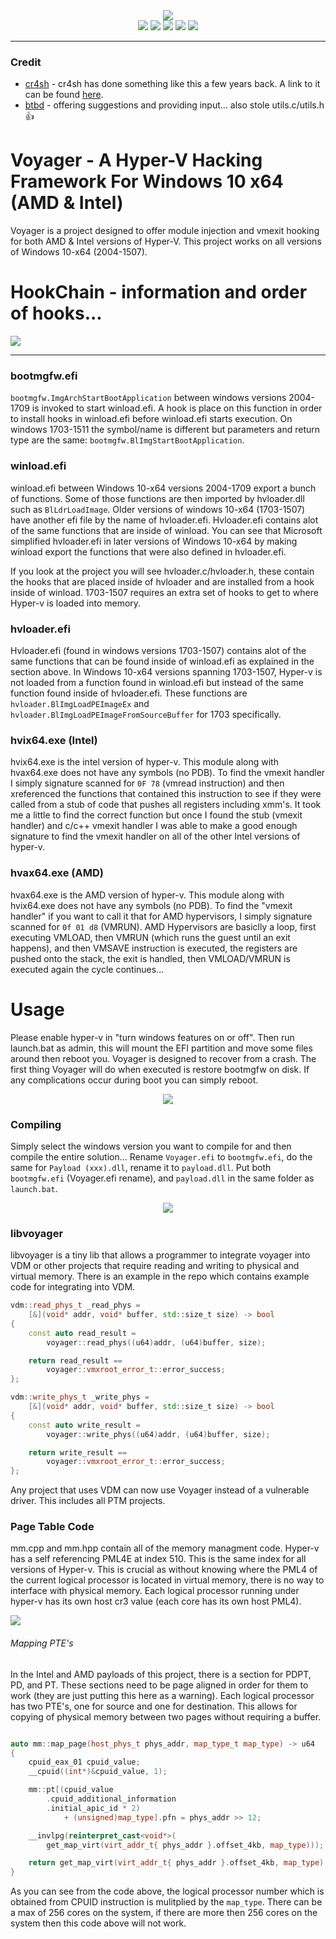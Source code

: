 <div align="center">
    <div>
        <img src="https://githacks.org/xerox/voyager/-/raw/bc07837aae126ed06130f7524e3f8464d2b3ca13/img/unknown.png"/>
    </div>
    <img src="https://githacks.org/xerox/voyager/-/raw/master/img/amd_badge.svg"/>
    <img src="https://githacks.org/xerox/voyager/-/raw/master/img/Intel-supported-green.svg"/>
    <img src="https://githacks.org/xerox/voyager/-/raw/master/img/2004--1507-supported-green.svg"/>
    <img src="https://githacks.org/xerox/voyager/-/raw/10f786da01b35d23de7abfcfecd6e54ed1efca0f/img/Secure%20Boot-Unsupported-red.svg"/>
    <img src="https://githacks.org/xerox/voyager/-/raw/master/img/Legacy_BIOS-Unsupported-red.svg"/>
</div>

***

### Credit

* [cr4sh](https://blog.cr4.sh/) - cr4sh has done something like this a few years back. A link to it can be found [here](https://github.com/Cr4sh/s6_pcie_microblaze/tree/master/python/payloads/DmaBackdoorHv).
* [btbd](https://github.com/btbd) - offering suggestions and providing input... also stole utils.c/utils.h :thumbsup:

# Voyager - A Hyper-V Hacking Framework For Windows 10 x64 (AMD & Intel)

Voyager is a project designed to offer module injection and vmexit hooking for both AMD & Intel versions of Hyper-V. 
This project works on all versions of Windows 10-x64 (2004-1507).

# HookChain - information and order of hooks...

<img src="https://githacks.org/xerox/voyager/-/raw/f5b9071bd896691a13466f0bd363bd16ee33e41b/img/hookchain.png"/>

***

### bootmgfw.efi

`bootmgfw.ImgArchStartBootApplication` between windows versions 2004-1709 is invoked to start winload.efi. A hook is place on this function in order to install hooks in winload.efi before
winload.efi starts execution. On windows 1703-1511 the symbol/name is different but parameters and return type are the same: `bootmgfw.BlImgStartBootApplication`.

### winload.efi

winload.efi between Windows 10-x64 versions 2004-1709 export a bunch of functions. Some of those functions are then imported by hvloader.dll such as `BlLdrLoadImage`. 
Older versions of windows 10-x64 (1703-1507) have another efi file by the name of hvloader.efi. Hvloader.efi contains alot of the same functions that are inside of winload. 
You can see that Microsoft simplified hvloader.efi in later versions of Windows 10-x64 by making winload export the functions that were also defined in hvloader.efi.

If you look at the project you will see hvloader.c/hvloader.h, these contain the hooks that are placed inside of hvloader and are installed from a hook inside of winload. 1703-1507
requires an extra set of hooks to get to where Hyper-v is loaded into memory.

### hvloader.efi

Hvloader.efi (found in windows versions 1703-1507) contains alot of the same functions that can be found inside of winload.efi as explained in the section above. In Windows 10-x64 versions spanning 1703-1507, 
Hyper-v is not loaded from a function found in winload.efi but instead of the same function found inside of hvloader.efi. These functions are `hvloader.BlImgLoadPEImageEx` 
and `hvloader.BlImgLoadPEImageFromSourceBuffer` for 1703 specifically.

### hvix64.exe (Intel)

hvix64.exe is the intel version of hyper-v. This module along with hvax64.exe does not have any symbols (no PDB). To find the vmexit handler I simply signature scanned for `0F 78` (vmread instruction)
and then xreferenced the functions that contained this instruction to see if they were called from a stub of code that pushes all registers including xmm's. It took me a little to find the correct
function but once I found the stub (vmexit handler) and c/c++ vmexit handler I was able to make a good enough signature to find the vmexit handler on all of the other Intel
versions of hyper-v.

### hvax64.exe (AMD)

hvax64.exe is the AMD version of hyper-v. This module along with hvix64.exe does not have any symbols (no PDB). To find the "vmexit handler" if you want to call it that for AMD hypervisors,
I simply signature scanned for `0f 01 d8` (VMRUN). AMD Hypervisors are basiclly a loop, first executing VMLOAD, then VMRUN (which runs the guest until an exit happens), and then
VMSAVE instruction is executed, the registers are pushed onto the stack, the exit is handled, then VMLOAD/VMRUN is executed again the cycle continues...

# Usage 

Please enable hyper-v in "turn windows features on or off". Then run launch.bat as admin, this will mount the EFI partition and move some files around then reboot you.
Voyager is designed to recover from a crash. The first thing Voyager will do when executed is restore bootmgfw on disk. If any complications occur during boot you can simply reboot.

<div align="center">
<img src="https://imgur.com/uOpcCp7.png"/>
</div>


### Compiling

Simply select the windows version you want to compile for and then compile the entire solution... Rename `Voyager.efi` to `bootmgfw.efi`, do the same for `Payload (xxx).dll`, 
rename it to `payload.dll`. Put both `bootmgfw.efi` (Voyager.efi rename), and `payload.dll` in the same folder as `launch.bat`. 

<div align="center">
    <div>
        <img src="https://githacks.org/xerox/voyager/uploads/fb3b24b28282a0cfe4c1b0440246844f/image.png"/>
    </div>
</div>

### libvoyager

libvoyager is a tiny lib that allows a programmer to integrate voyager into VDM or other projects that require reading and writing to physical and virtual memory. There is
an example in the repo which contains example code for integrating into VDM. 

```cpp
vdm::read_phys_t _read_phys = 
	[&](void* addr, void* buffer, std::size_t size) -> bool
{
	const auto read_result = 
		voyager::read_phys((u64)addr, (u64)buffer, size);

	return read_result == 
		voyager::vmxroot_error_t::error_success;
};

vdm::write_phys_t _write_phys =
	[&](void* addr, void* buffer, std::size_t size) -> bool
{
	const auto write_result = 
		voyager::write_phys((u64)addr, (u64)buffer, size);

	return write_result ==
		voyager::vmxroot_error_t::error_success;
};
```

Any project that uses VDM can now use Voyager instead of a vulnerable driver. This includes all PTM projects.

### Page Table Code

mm.cpp and mm.hpp contain all of the memory managment code. Hyper-v has a self referencing PML4E at index 510. This is the same index for all versions of Hyper-v. 
This is crucial as without knowing where the PML4 of the current logical processor is located in virtual memory, there is no way to interface with physical memory.
Each logical processor running under hyper-v has its own host cr3 value (each core has its own host PML4).

<img src="https://githacks.org/_xeroxz/voyager/-/raw/34cacd54a94a6db901c81d323ddf466e45a3cd90/img/sections.PNG"/>

###### Mapping PTE's

In the Intel and AMD payloads of this project, there is a section for PDPT, PD, and PT. These sections need to be page aligned in 
order for them to work (they are just putting this here as a warning). Each logical processor has two PTE's, one for source and one for destination. This allows for
copying of physical memory between two pages without requiring a buffer. 

```cpp

auto mm::map_page(host_phys_t phys_addr, map_type_t map_type) -> u64
{
	cpuid_eax_01 cpuid_value;
	__cpuid((int*)&cpuid_value, 1);

	mm::pt[(cpuid_value
		.cpuid_additional_information
		.initial_apic_id * 2)
			+ (unsigned)map_type].pfn = phys_addr >> 12;

	__invlpg(reinterpret_cast<void*>(
		get_map_virt(virt_addr_t{ phys_addr }.offset_4kb, map_type)));

	return get_map_virt(virt_addr_t{ phys_addr }.offset_4kb, map_type);
}
```

As you can see from the code above, the logical processor number which is obtained from CPUID instruction is mulitplied by the `map_type`. There can be a max of 256 cores on the system, if there
are more then 256 cores on the system then this code above will not work.